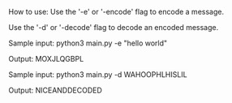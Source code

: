 How to use:
  Use the '-e' or '-encode' flag to encode a message.

  Use the '-d' or '-decode' flag to decode an encoded message.

  Sample input: 
    python3 main.py -e "hello world"

  Output:
    MOXJLQGBPL

  Sample input:
    python3 main.py -d WAHOOPHLHISLIL

  Output:
    NICEANDDECODED

